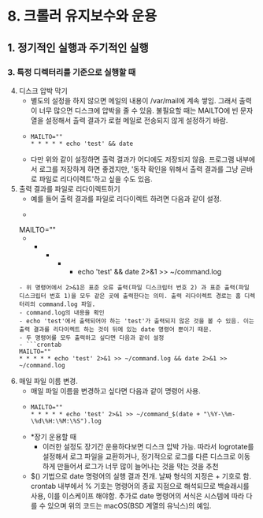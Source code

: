# 8. 크롤러 유지보수와 운용
## 1. 정기적인 실행과 주기적인 실행
### 3. 특정 디렉터리를 기준으로 실행할 때
4. 디스크 압박 막기
   - 별도의 설정을 하지 않으면 메일의 내용이 /var/mail에 계속 쌓임. 그래서 출력이 너무 많으면 디스크에 압박을 줄 수 있음. 불필요할 때는 MAILTO에 빈 문자열을 설정해서 출력 결과가 로컬 메일로 전송되지 않게 설정하기 바람.
   - ```crontab
     MAILTO=""
     * * * * * echo 'test' && date
     ```
   - 다만 위와 같이 설정하면 출력 결과가 어디에도 저장되지 않음. 프로그램 내부에서 로그를 저장하게 하면 좋겠지만, '동작 확인을 위해서 출력 결과를 그냥 곧바로 파일로 리다이렉트'하고 싶을 수도 있음.
5. 출력 결과를 파일로 리다이렉트하기
   - 예를 들어 출력 결과를 파일로 리다이렉트 하려면 다음과 같이 설정.
   -  ```crontab
     MAILTO=""
     * * * * * echo 'test' && date 2>&1 >> ~/command.log
     ```
   - 위 명령어에서 2>&1은 표준 오류 출력(파일 디스크립터 번호 2) 과 표준 출력(파일 디스크립터 번호 1)을 모두 같은 곳에 출력한다는 의미. 출력 리다이렉트 경로는 홈 디렉터리의 command.log 파일.
   - command.log의 내용을 확인
   - echo 'test'에서 출력되어야 하는 'test'가 출력되지 않은 것을 볼 수 있음. 이는 출력 결과를 리다이렉트 하는 것이 뒤에 있는 date 명령어 뿐이기 때문.
   - 두 명령어를 모두 출력하고 싶다면 다음과 같이 설정
   - ```crontab
     MAILTO=""
     * * * * * echo 'test' 2>&1 >> ~/command.log && date 2>&1 >> ~/command.log 
     ```
6. 매일 파일 이름 변경.
   - 매일 파일 이름을 변경하고 싶다면 다음과 같이 명령어 사용.
   - ```crontab
     MAILTO=""
     * * * * * echo 'test' 2>&1 >> ~/command_$(date + "\%Y-\%m-\%d\%H:\%M:\%S").log 
     ```
   - *장기 운용할 때
     - 이러한 설정도 장기간 운용하다보면 디스크 압박 가능. 따라서 logrotate를 설정해서 로그 파일을 교환하거나, 정기적으로 로그를 다른 디스크로 이동하게 만들어서 로그가 너무 많이 늘어나는 것을 막는 것을 추천
   - $() 기법으로 date 명령어의 실행 결과 전개. 날짜 형식의 지정은 + 기호로 함. crontab 내부에서 % 기호는 명령어의 종료 지점으로 해석되므로 백슬래시를 사용, 이를 이스케이프 해야함. 추가로 date 명령어의 서식은 시스템에 따라 다를 수 있으며 위의 코드는 macOS(BSD 계열의 유닉스)의 예임.